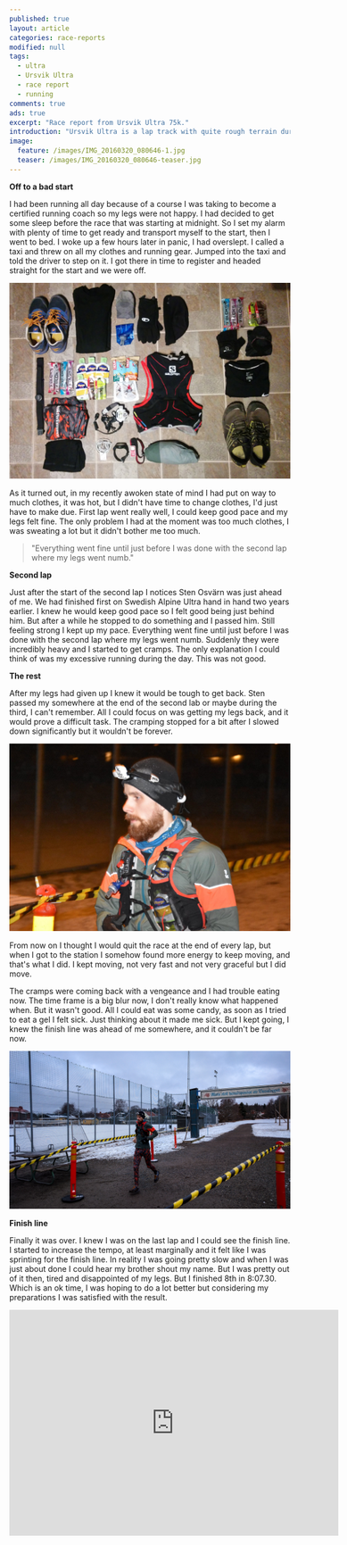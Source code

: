 ```yaml
---
published: true
layout: article
categories: race-reports
modified: null
tags:
  - ultra
  - Ursvik Ultra
  - race report
  - running
comments: true
ads: true
excerpt: "Race report from Ursvik Ultra 75k."
introduction: "Ursvik Ultra is a lap track with quite rough terrain during big chunks of the track. The track is 15k and you do 5 laps, totaling 75k."
image:
  feature: /images/IMG_20160320_080646-1.jpg
  teaser: /images/IMG_20160320_080646-teaser.jpg
---
```


**Off to a bad start**

I had been running all day because of a course I was taking to become a certified running coach so my legs were not happy. I had decided to get some sleep before the race that was starting at midnight. So I set my alarm with plenty of time to get ready and transport myself to the start, then I went to bed. I woke up a few hours later in panic, I had overslept. I called a taxi and threw on all my clothes and running gear. Jumped into the taxi and told the driver to step on it. I got there in time to register and headed straight for the start and we were off.

![Packing](/images/IMG_20160317_212145-1.jpg)

As it turned out, in my recently awoken state of mind I had put on way to much clothes, it was hot, but I didn't have time to change clothes, I'd just have to make due. First lap went really well, I could keep good pace and my legs felt fine. The only problem I had at the moment was too much clothes, I was sweating a lot but it didn't bother me too much.

> "Everything went fine until just before I was done with the second lap where my legs went numb."

**Second lap**

Just after the start of the second lap I notices Sten Osvärn was just ahead of me. We had finished first on Swedish Alpine Ultra hand in hand two years earlier. I knew he would keep good pace so I felt good being just behind him. But after a while he stopped to do something and I passed him. Still feeling strong I kept up my pace. Everything went fine until just before I was done with the second lap where my legs went numb. Suddenly they were incredibly heavy and I started to get cramps. The only explanation I could think of was my excessive running during the day. This was not good.

**The rest**

After my legs had given up I knew it would be tough to get back. Sten passed my somewhere at the end of the second lab or maybe during the third, I can't remember. All I could focus on was getting my legs back, and it would prove a difficult task. The cramping stopped for a bit after I slowed down significantly but it wouldn't be forever.

![The race](/images/12419326_10206535022800981_3432213751493414450_o-1.jpg)

From now on I thought I would quit the race at the end of every lap, but when I got to the station I somehow found more energy to keep moving, and that's what I did. I kept moving, not very fast and not very graceful but I did move.

The cramps were coming back with a vengeance and I had trouble eating now. The time frame is a big blur now, I don't really know what happened when. But it wasn't good. All I could eat was some candy, as soon as I tried to eat a gel I felt sick. Just thinking about it made me sick. But I kept going, I knew the finish line was ahead of me somewhere, and it couldn't be far now.

![Finish line](/images/IMG_20160320_080646-1.jpg)

**Finish line**

Finally it was over. I knew I was on the last lap and I could see the finish line. I started to increase the tempo, at least marginally and it felt like I was sprinting for the finish line. In reality I was going pretty slow and when I was just about done I could hear my brother shout my name. But I was pretty out of it then, tired and disappointed of my legs. But I finished 8th in 8:07.30. Which is an ok time, I was hoping to do a lot better but considering my preparations I was satisfied with the result.

<iframe height='405' width='590' frameborder='0' allowtransparency='true' scrolling='no' src='https://www.strava.com/activities/521650463/embed/ddefad2ec5500513d2787e7ff77c311c79600d03'></iframe>
